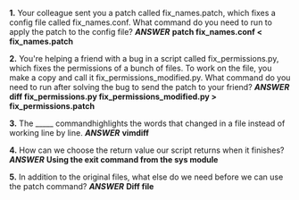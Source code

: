**1.**
Your colleague sent you a patch called fix_names.patch, which fixes a config file called fix_names.conf. 
What command do you need to run to apply the patch to the config file?
***ANSWER***
**patch fix_names.conf < fix_names.patch**



**2.**
You're helping a friend with a bug in a script called fix_permissions.py, which fixes the permissions of a bunch of files. 
To work on the file, you make a copy and call it fix_permissions_modified.py. What command do you need to run after 
solving the bug to send the patch to your friend?
***ANSWER***
**diff fix_permissions.py fix_permissions_modified.py > fix_permissions.patch**



**3.**
The _____ commandhighlights the words that changed in a file instead of working line by line.
***ANSWER***
**vimdiff**



**4.**
How can we choose the return value our script returns when it finishes?
***ANSWER***
**Using the exit command from the sys module**



**5.**
In addition to the original files, what else do we need before we can use the patch command?
***ANSWER***
**Diff file**
